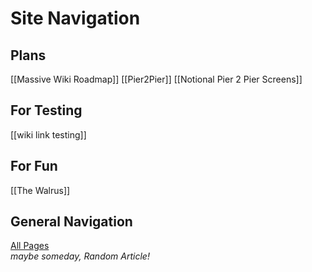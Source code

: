 # Site Navigation

## Plans

[[Massive Wiki Roadmap]]
[[Pier2Pier]]
[[Notional Pier 2 Pier Screens]]

## For Testing

[[wiki link testing]]

## For Fun

[[The Walrus]]

## General Navigation

[All Pages](/all-pages.html)  
_maybe someday, Random Article!_

